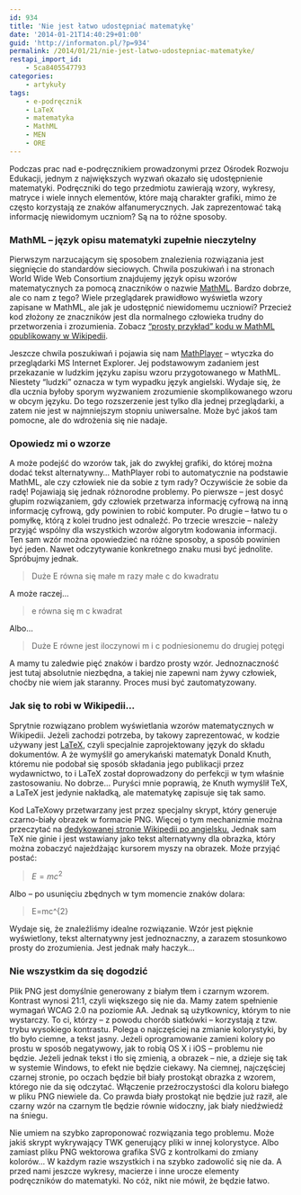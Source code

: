 ```yaml
---
id: 934
title: 'Nie jest łatwo udostępniać matematykę'
date: '2014-01-21T14:40:29+01:00'
guid: 'http://informaton.pl/?p=934'
permalink: /2014/01/21/nie-jest-latwo-udostepniac-matematyke/
restapi_import_id:
    - 5ca8405547793
categories:
    - artykuły
tags:
    - e-podręcznik
    - LaTeX
    - matematyka
    - MathML
    - MEN
    - ORE
---
```


Podczas prac nad e-podręcznikiem prowadzonymi przez Ośrodek Rozwoju Edukacji, jednym z największych wyzwań okazało się udostępnienie matematyki. Podręczniki do tego przedmiotu zawierają wzory, wykresy, matryce i wiele innych elementów, które mają charakter grafiki, mimo że często korzystają ze znaków alfanumerycznych. Jak zaprezentować taką informację niewidomym uczniom? Są na to różne sposoby.

### MathML – język opisu matematyki zupełnie nieczytelny

Pierwszym narzucającym się sposobem znalezienia rozwiązania jest sięgnięcie do standardów sieciowych. Chwila poszukiwań i na stronach <span lang="en">World Wide Web Consortium</span> znajdujemy język opisu wzorów matematycznych za pomocą znaczników o nazwie [MathML](http://www.w3.org/Math/). Bardzo dobrze, ale co nam z tego? Wiele przeglądarek prawidłowo wyświetla wzory zapisane w MathML, ale jak je udostępnić niewidomemu uczniowi? Przecież kod złożony ze znaczników jest dla normalnego człowieka trudny do przetworzenia i zrozumienia. Zobacz [“prosty przykład” kodu w MathML opublikowany w Wikipedii](http://pl.wikipedia.org/wiki/MathML).

Jeszcze chwila poszukiwań i pojawia się nam [MathPlayer](http://www.dessci.com/en/products/mathplayer/) – wtyczka do przeglądarki MS Internet Explorer. Jej podstawowym zadaniem jest przekazanie w ludzkim języku zapisu wzoru przygotowanego w MathML. Niestety “ludzki” oznacza w tym wypadku język angielski. Wydaje się, że dla ucznia byłoby sporym wyzwaniem zrozumienie skomplikowanego wzoru w obcym języku. Do tego rozszerzenie jest tylko dla jednej przeglądarki, a zatem nie jest w najmniejszym stopniu uniwersalne. Może być jakoś tam pomocne, ale do wdrożenia się nie nadaje.

### Opowiedz mi o wzorze

A może podejść do wzorów tak, jak do zwykłej grafiki, do której można dodać tekst alternatywny… MathPlayer robi to automatycznie na podstawie MathML, ale czy człowiek nie da sobie z tym rady? Oczywiście że sobie da radę! Pojawiają się jednak różnorodne problemy. Po pierwsze – jest dosyć głupim rozwiązaniem, gdy człowiek przetwarza informację cyfrową na inną informację cyfrową, gdy powinien to robić komputer. Po drugie – łatwo tu o pomyłkę, którą z kolei trudno jest odnaleźć. Po trzecie wreszcie – należy przyjąć wspólny dla wszystkich wzorów algorytm kodowania informacji. Ten sam wzór można opowiedzieć na różne sposoby, a sposób powinien być jeden. Nawet odczytywanie konkretnego znaku musi być jednolite. Spróbujmy jednak.

> Duże E równa się małe m razy małe c do kwadratu

A może raczej…

> e równa się m c kwadrat

Albo…

> Duże E równe jest iloczynowi m i c podniesionemu do drugiej potęgi

A mamy tu zaledwie pięć znaków i bardzo prosty wzór. Jednoznaczność jest tutaj absolutnie niezbędna, a takiej nie zapewni nam żywy człowiek, choćby nie wiem jak staranny. Proces musi być zautomatyzowany.

### Jak się to robi w Wikipedii…

Sprytnie rozwiązano problem wyświetlania wzorów matematycznych w Wikipedii. Jeżeli zachodzi potrzeba, by takowy zaprezentować, w kodzie używany jest [LaTeX](http://www.latex-project.org/), czyli specjalnie zaprojektowany język do składu dokumentów. A że wymyślił go amerykański matematyk Donald Knuth, któremu nie podobał się sposób składania jego publikacji przez wydawnictwo, to i LaTeX został doprowadzony do perfekcji w tym właśnie zastosowaniu. No dobrze… Puryści mnie poprawią, że Knuth wymyślił TeX, a LaTeX jest jedynie nakładką, ale matematykę zapisuje się tak samo.

Kod LaTeXowy przetwarzany jest przez specjalny skrypt, który generuje czarno-biały obrazek w formacie PNG. Więcej o tym mechanizmie można przeczytać na [dedykowanej stronie Wikipedii po angielsku.](http://meta.wikimedia.org/wiki/Help:Formula#TeX) Jednak sam TeX nie ginie i jest wstawiany jako tekst alternatywny dla obrazka, który można zobaczyć najeżdżając kursorem myszy na obrazek. Może przyjąć postać:

> $E=mc^{2}$

Albo – po usunięciu zbędnych w tym momencie znaków dolara:

> E=mc^{2}

Wydaje się, że znaleźliśmy idealne rozwiązanie. Wzór jest pięknie wyświetlony, tekst alternatywny jest jednoznaczny, a zarazem stosunkowo prosty do zrozumienia. Jest jednak mały haczyk…

### Nie wszystkim da się dogodzić

Plik PNG jest domyślnie generowany z białym tłem i czarnym wzorem. Kontrast wynosi 21:1, czyli większego się nie da. Mamy zatem spełnienie wymagań WCAG 2.0 na poziomie AA. Jednak są użytkownicy, którym to nie wystarczy. To ci, którzy – z powodu chorób siatkówki – korzystają z tzw. trybu wysokiego kontrastu. Polega o najczęściej na zmianie kolorystyki, by tło było ciemne, a tekst jasny. Jeżeli oprogramowanie zamieni kolory po prostu w sposób negatywowy, jak to robią OS X i iOS – problemu nie będzie. Jeżeli jednak tekst i tło się zmienią, a obrazek – nie, a dzieje się tak w systemie Windows, to efekt nie będzie ciekawy. Na ciemnej, najczęściej czarnej stronie, po oczach będzie bił biały prostokąt obrazka z wzorem, którego nie da się odczytać. Włączenie przeźroczystości dla koloru białego w pliku PNG niewiele da. Co prawda biały prostokąt nie będzie już raził, ale czarny wzór na czarnym tle będzie równie widoczny, jak biały niedźwiedź na śniegu.

Nie umiem na szybko zaproponować rozwiązania tego problemu. Może jakiś skrypt wykrywający TWK generujący pliki w innej kolorystyce. Albo zamiast pliku PNG wektorowa grafika SVG z kontrolkami do zmiany kolorów… W każdym razie wszystkich i na szybko zadowolić się nie da. A przed nami jeszcze wykresy, macierze i inne urocze elementy podręczników do matematyki. No cóż, nikt nie mówił, że będzie łatwo.
